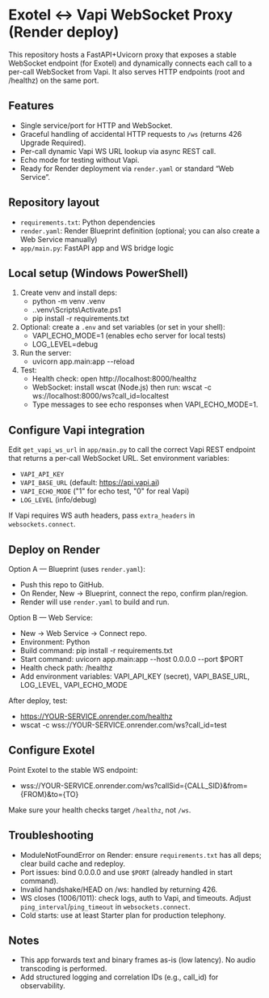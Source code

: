 # Exotel ↔ Vapi WebSocket Proxy (Render deploy)

This repository hosts a FastAPI+Uvicorn proxy that exposes a stable WebSocket endpoint (for Exotel) and dynamically connects each call to a per-call WebSocket from Vapi. It also serves HTTP endpoints (root and /healthz) on the same port.

## Features
- Single service/port for HTTP and WebSocket.
- Graceful handling of accidental HTTP requests to `/ws` (returns 426 Upgrade Required).
- Per-call dynamic Vapi WS URL lookup via async REST call.
- Echo mode for testing without Vapi.
- Ready for Render deployment via `render.yaml` or standard “Web Service”.

## Repository layout
- `requirements.txt`: Python dependencies
- `render.yaml`: Render Blueprint definition (optional; you can also create a Web Service manually)
- `app/main.py`: FastAPI app and WS bridge logic

## Local setup (Windows PowerShell)
1) Create venv and install deps:
   - python -m venv .venv
   - .\.venv\Scripts\Activate.ps1
   - pip install -r requirements.txt
2) Optional: create a `.env` and set variables (or set in your shell):
   - VAPI_ECHO_MODE=1 (enables echo server for local tests)
   - LOG_LEVEL=debug
3) Run the server:
   - uvicorn app.main:app --reload
4) Test:
   - Health check: open http://localhost:8000/healthz
   - WebSocket: install wscat (Node.js) then run: wscat -c ws://localhost:8000/ws?call_id=localtest
   - Type messages to see echo responses when VAPI_ECHO_MODE=1.

## Configure Vapi integration
Edit `get_vapi_ws_url` in `app/main.py` to call the correct Vapi REST endpoint that returns a per-call WebSocket URL. Set environment variables:
- `VAPI_API_KEY`
- `VAPI_BASE_URL` (default: https://api.vapi.ai)
- `VAPI_ECHO_MODE` ("1" for echo test, "0" for real Vapi)
- `LOG_LEVEL` (info/debug)

If Vapi requires WS auth headers, pass `extra_headers` in `websockets.connect`.

## Deploy on Render
Option A — Blueprint (uses `render.yaml`):
- Push this repo to GitHub.
- On Render, New → Blueprint, connect the repo, confirm plan/region.
- Render will use `render.yaml` to build and run.

Option B — Web Service:
- New → Web Service → Connect repo.
- Environment: Python
- Build command: pip install -r requirements.txt
- Start command: uvicorn app.main:app --host 0.0.0.0 --port $PORT
- Health check path: /healthz
- Add environment variables: VAPI_API_KEY (secret), VAPI_BASE_URL, LOG_LEVEL, VAPI_ECHO_MODE

After deploy, test:
- https://YOUR-SERVICE.onrender.com/healthz
- wscat -c wss://YOUR-SERVICE.onrender.com/ws?call_id=test

## Configure Exotel
Point Exotel to the stable WS endpoint:
- wss://YOUR-SERVICE.onrender.com/ws?callSid={CALL_SID}&from={FROM}&to={TO}

Make sure your health checks target `/healthz`, not `/ws`.

## Troubleshooting
- ModuleNotFoundError on Render: ensure `requirements.txt` has all deps; clear build cache and redeploy.
- Port issues: bind 0.0.0.0 and use `$PORT` (already handled in start command).
- Invalid handshake/HEAD on /ws: handled by returning 426.
- WS closes (1006/1011): check logs, auth to Vapi, and timeouts. Adjust `ping_interval`/`ping_timeout` in `websockets.connect`.
- Cold starts: use at least Starter plan for production telephony.

## Notes
- This app forwards text and binary frames as-is (low latency). No audio transcoding is performed.
- Add structured logging and correlation IDs (e.g., call_id) for observability.
